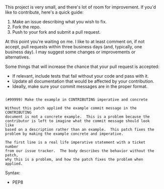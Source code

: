 This project is very small, and there's lot of room for improvement. If you'd like to contribute, here's a quick guide:

1. Make an issue describing what you wish to fix.
2. Fork the repo.
3. Push to your fork and submit a pull request.

At this point you're waiting on me. I like to at least comment on, if not accept, pull requests within three business days (and, typically, one business day). I may suggest some changes or improvements or alternatives.

Some things that will increase the chance that your pull request is accepted:

- If relevant, include tests that fail without your code and pass with it.
- Update all documentation that would be affected by your contribution.
- Ideally, make sure your commit messages are in the proper format.

```

(#99999) Make the example in CONTRIBUTING imperative and concrete

Without this patch applied the example commit message in the CONTRIBUTING
document is not a concrete example.  This is a problem because the
contributor is left to imagine what the commit message should look like
based on a description rather than an example.  This patch fixes the
problem by making the example concrete and imperative.

The first line is a real life imperative statement with a ticket number
from our issue tracker.  The body describes the behavior without the patch,
why this is a problem, and how the patch fixes the problem when applied.

```

Syntax:

- PEP8
